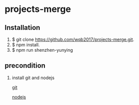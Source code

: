 # projects-merge

## Installation

1. $ git clone https://github.com/wqb2017/projects-merge.git.
2. $ npm install.
3. $ npm run shenzhen-yunying

## precondition

1. install git and nodejs

   [git](https://git-scm.com/downloads)

   [nodejs](http://nodejs.cn/download/)
